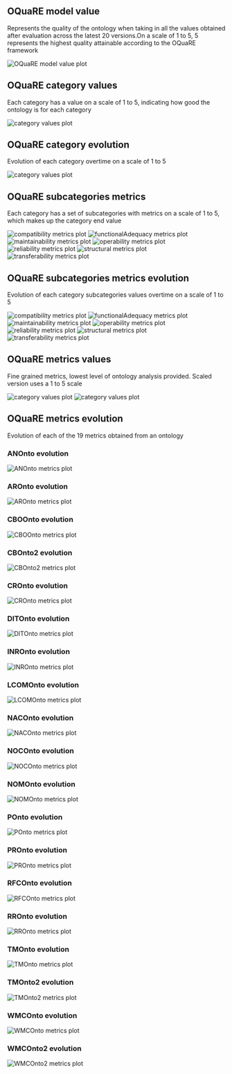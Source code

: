 ## OQuaRE model value
Represents the quality of the ontology when taking in all the values obtained after evaluation across the latest 20 versions.On a scale of 1 to 5, 5 represents the highest quality attainable according to the OQuaRE framework

![OQuaRE model value plot](img/obi_OQuaRE_model_values.png)
## OQuaRE category values
Each category has a value on a scale of 1 to 5, indicating how good the ontology is for each category

![category values plot](img/obi_category_values.png)
## OQuaRE category evolution
Evolution of each category overtime on a scale of 1 to 5

![category values plot](img/obi_categories_evolution.png)
## OQuaRE subcategories metrics
Each category has a set of subcategories with metrics on a scale of 1 to 5, which makes up the category end value

![compatibility metrics plot](img/obi_compatibility_subcategories_metrics.png)
![functionalAdequacy metrics plot](img/obi_functionalAdequacy_subcategories_metrics.png)
![maintainability metrics plot](img/obi_maintainability_subcategories_metrics.png)
![operability metrics plot](img/obi_operability_subcategories_metrics.png)
![reliability metrics plot](img/obi_reliability_subcategories_metrics.png)
![structural metrics plot](img/obi_structural_subcategories_metrics.png)
![transferability metrics plot](img/obi_transferability_subcategories_metrics.png)
## OQuaRE subcategories metrics evolution
Evolution of each category subcategories values overtime on a scale of 1 to 5

![compatibility metrics plot](img/obi_compatibility_subcategories_evolution.png)
![functionalAdequacy metrics plot](img/obi_functionalAdequacy_subcategories_evolution.png)
![maintainability metrics plot](img/obi_maintainability_subcategories_evolution.png)
![operability metrics plot](img/obi_operability_subcategories_evolution.png)
![reliability metrics plot](img/obi_reliability_subcategories_evolution.png)
![structural metrics plot](img/obi_structural_subcategories_evolution.png)
![transferability metrics plot](img/obi_transferability_subcategories_evolution.png)
## OQuaRE metrics values
Fine grained metrics, lowest level of ontology analysis provided. Scaled version uses a 1 to 5 scale

![category values plot](img/obi_metrics.png)
![category values plot](img/obi_scaled_metrics.png)
## OQuaRE metrics evolution
Evolution of each of the 19 metrics obtained from an ontology
### ANOnto evolution

![ANOnto metrics plot](img/obi_ANOnto_metric_evolution.png)

### AROnto evolution

![AROnto metrics plot](img/obi_AROnto_metric_evolution.png)

### CBOOnto evolution

![CBOOnto metrics plot](img/obi_CBOOnto_metric_evolution.png)

### CBOnto2 evolution

![CBOnto2 metrics plot](img/obi_CBOnto2_metric_evolution.png)

### CROnto evolution

![CROnto metrics plot](img/obi_CROnto_metric_evolution.png)

### DITOnto evolution

![DITOnto metrics plot](img/obi_DITOnto_metric_evolution.png)

### INROnto evolution

![INROnto metrics plot](img/obi_INROnto_metric_evolution.png)

### LCOMOnto evolution

![LCOMOnto metrics plot](img/obi_LCOMOnto_metric_evolution.png)

### NACOnto evolution

![NACOnto metrics plot](img/obi_NACOnto_metric_evolution.png)

### NOCOnto evolution

![NOCOnto metrics plot](img/obi_NOCOnto_metric_evolution.png)

### NOMOnto evolution

![NOMOnto metrics plot](img/obi_NOMOnto_metric_evolution.png)

### POnto evolution

![POnto metrics plot](img/obi_POnto_metric_evolution.png)

### PROnto evolution

![PROnto metrics plot](img/obi_PROnto_metric_evolution.png)

### RFCOnto evolution

![RFCOnto metrics plot](img/obi_RFCOnto_metric_evolution.png)

### RROnto evolution

![RROnto metrics plot](img/obi_RROnto_metric_evolution.png)

### TMOnto evolution

![TMOnto metrics plot](img/obi_TMOnto_metric_evolution.png)

### TMOnto2 evolution

![TMOnto2 metrics plot](img/obi_TMOnto2_metric_evolution.png)

### WMCOnto evolution

![WMCOnto metrics plot](img/obi_WMCOnto_metric_evolution.png)

### WMCOnto2 evolution

![WMCOnto2 metrics plot](img/obi_WMCOnto2_metric_evolution.png)

